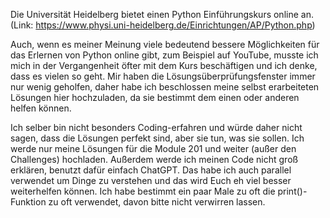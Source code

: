 Die Universität Heidelberg bietet einen Python Einführungskurs online an. (Link: https://www.physi.uni-heidelberg.de/Einrichtungen/AP/Python.php)

Auch, wenn es meiner Meinung viele bedeutend bessere Möglichkeiten für das Erlernen von Python online gibt, zum Beispiel auf YouTube, musste ich mich in der Vergangenheit öfter mit dem Kurs beschäftigen und ich denke, dass es vielen so geht. Mir haben die Lösungsüberprüfungsfenster immer nur wenig geholfen, daher habe ich beschlossen meine selbst erarbeiteten Lösungen hier hochzuladen, da sie bestimmt dem einen oder anderen helfen können.

Ich selber bin nicht besonders Coding-erfahren und würde daher nicht sagen, dass die Lösungen perfekt sind, aber sie tun, was sie sollen. Ich werde nur meine Lösungen für die Module 201 und weiter (außer den Challenges) hochladen. Außerdem werde ich meinen Code nicht groß erklären, benutzt dafür einfach ChatGPT. Das habe ich auch parallel verwendet um Dinge zu verstehen und das wird Euch eh viel besser weiterhelfen können. Ich habe bestimmt ein paar Male zu oft die print()-Funktion zu oft verwendet, davon bitte nicht verwirren lassen.
